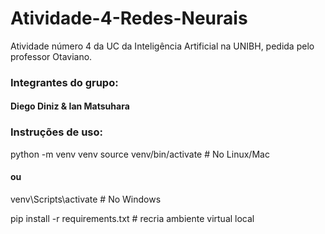 # Atividade-4-Redes-Neurais
Atividade número 4 da UC da Inteligência Artificial na UNIBH, pedida pelo professor Otaviano. 




### Integrantes do grupo:

#### Diego Diniz & Ian Matsuhara




### Instruções de uso:

python -m venv venv
source venv/bin/activate  # No Linux/Mac
#### ou
venv\Scripts\activate  # No Windows

pip install -r requirements.txt # recria ambiente virtual local


